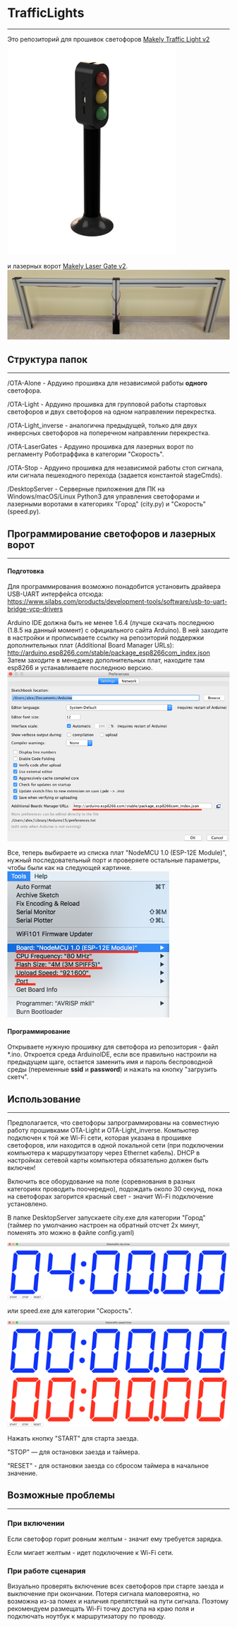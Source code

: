 [//]: # (Image References)

[prefView]: ./pic/ArduinoPref.png "Preferences view"
[toolsView]: ./pic/ArduinoTools.png "Tools view"
[tlView]: ./pic/TrafficLight.png "Traffic Light"
[lgView]: ./pic/LaserGate.jpg "Laser Gate"
[cityInt]: ./pic/CityInterface.png "City Interface"
[speedInt]: ./pic/SpeedInterface.png "Speed Interface"


# **TrafficLights**
---

Это репозиторий для прошивок светофоров [Makely Traffic Light v2](makely.ru/traffic-light) ![tlView]

и лазерных ворот [Makely Laser Gate v2](makely.ru/laser-gate). ![lgView]


## Структура папок
---
/OTA-Alone - Ардуино прошивка для независимой работы **одного** светофора.

/OTA-Light - Ардуино прошивка для групповой работы стартовых светофоров и двух светофоров на одном направлении перекрестка.

/OTA-Light_inverse - аналогична предыдущей, только для двух инверсных светофоров на поперечном направлении перекрестка.

/OTA-LaserGates - Ардуино прошивка для лазерных ворот по регламенту Роботраффика в категории "Скорость".

/OTA-Stop - Ардуино прошивка для независимой работы стоп сигнала, или сигнала пешеходного перехода (задается константой stageCmds).

/DesktopServer - Серверные приложения для ПК на Windows/macOS/Linux Python3 для управления светофорами и лазерными воротами в категориях "Город" (city.py) и "Скорость" (speed.py).

## Программирование светофоров и лазерных ворот
---
#### Подготовка

Для программирования возможно понадобится установить драйвера USB-UART интерфейса отсюда: https://www.silabs.com/products/development-tools/software/usb-to-uart-bridge-vcp-drivers

Arduino IDE должна быть не менее 1.6.4 (лучше скачать последнюю (1.8.5 на данный момент) с официального сайта Arduino). В ней заходите в настройки и прописываете ссылку на репозиторий поддержки дополнительных плат (Additional Board Manager URLs): http://arduino.esp8266.com/stable/package_esp8266com_index.json
Затем заходите в менеджер дополнительных плат, находите там esp8266 и устанавливаете последнюю версию.
![prefView]

Все, теперь выбираете из списка плат "NodeMCU 1.0 (ESP-12E Module)", нужный последовательный порт и проверяете остальные параметры, чтобы были как на следующей картинке.
![toolsView]

#### Программирование

Открываете нужную прошивку для светофора из репозитория - файл \*.ino. Откроется среда ArduinoIDE, если все правильно настроили на предыдущем щаге, остается заменить имя и пароль беспроводной среды (переменные **ssid** и **password**) и нажать на кнопку "загрузить скетч".

## Использование
---
Предполагается, что светофоры запрограммированы на совместную работу прошивками OTA-Light и OTA-Light_inverse. Компьютер подключен к той же Wi-Fi сети, которая указана в прошивке светофоров, или находится в одной локальной сети (при подключении компьютера к маршрутизатору через Ethernet кабель). DHCP в настройках сетевой карты компьютера обязательно должен быть включен!

Включить все оборудование на поле (соревнования в разных категориях проводить поочередно), подождать около 30 секунд, пока на светофорах загорится красный свет - значит Wi-Fi подключение установлено.

В папке DesktopServer запускаете city.exe для категории "Город" (таймер по умолчанию настроен на обратный отсчет 2х минут, поменять это можно в файле config.yaml)

![cityInt]

или speed.exe для категории "Скорость".

![speedInt]

Нажать кнопку "START" для старта заезда.

"STOP" — для остановки заезда и таймера.

"RESET" - для остановки заезда со сбросом таймера в начальное значение.

## Возможные проблемы
---
### При включении

Если светофор горит ровным желтым - значит ему требуется зарядка.

Если мигает желтым - идет подключение к Wi-Fi сети.

### При работе сценария

Визуально проверять включение всех светофоров при старте заезда и выключение при окончании. Потеря сигнала маловероятна, но возможна из-за помех и наличия препятствий на пути сигнала. Поэтому рекомендуем размещать Wi-Fi точку доступа на краю поля и подключать ноутбук к маршрутизатору по проводу.
